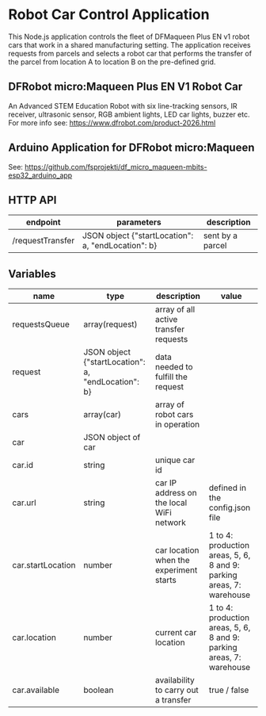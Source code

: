 # Robot Car Control Application

This Node.js application controls the fleet of DFMaqueen Plus EN v1 robot cars that work in a shared manufacturing setting. The application receives requests from parcels and selects a robot car that performs the transfer of the parcel from location A to location B on the pre-defined grid.

## DFRobot micro:Maqueen Plus EN V1 Robot Car
An Advanced STEM Education Robot with six line-tracking sensors, IR receiver, ultrasonic sensor, RGB ambient lights, LED car lights, buzzer etc.
For more info see: https://www.dfrobot.com/product-2026.html

## Arduino Application for DFRobot micro:Maqueen 
See: https://github.com/fsprojekti/df_micro_maqueen-mbits-esp32_arduino_app

## HTTP API
|endpoint|parameters|description|
|----|----|-----------|
|/requestTransfer|JSON object {"startLocation": a, "endLocation": b}|sent by a parcel|


## Variables

|name|type|description|value|
|----|----|-----------|-----|
|requestsQueue|array(request)|array of all active transfer requests|
|request|JSON object {"startLocation": a, "endLocation": b}|data needed to fulfill the request|
|cars|array(car)|array of robot cars in operation|
|car|JSON object of car|
|car.id|string|unique car id|
|car.url|string|car IP address on the local WiFi network|defined in the config.json file|
|car.startLocation|number|car location when the experiment starts|1 to 4: production areas, 5, 6, 8 and 9: parking areas, 7: warehouse|
|car.location|number|current car location|1 to 4: production areas, 5, 6, 8 and 9: parking areas, 7: warehouse|
|car.available|boolean|availability to carry out a transfer|true / false |